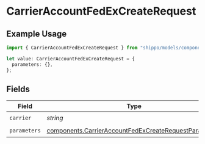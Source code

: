 # CarrierAccountFedExCreateRequest

## Example Usage

```typescript
import { CarrierAccountFedExCreateRequest } from "shippo/models/components";

let value: CarrierAccountFedExCreateRequest = {
  parameters: {},
};
```

## Fields

| Field                                                                                                                          | Type                                                                                                                           | Required                                                                                                                       | Description                                                                                                                    |
| ------------------------------------------------------------------------------------------------------------------------------ | ------------------------------------------------------------------------------------------------------------------------------ | ------------------------------------------------------------------------------------------------------------------------------ | ------------------------------------------------------------------------------------------------------------------------------ |
| `carrier`                                                                                                                      | *string*                                                                                                                       | :heavy_check_mark:                                                                                                             | N/A                                                                                                                            |
| `parameters`                                                                                                                   | [components.CarrierAccountFedExCreateRequestParameters](../../models/components/carrieraccountfedexcreaterequestparameters.md) | :heavy_check_mark:                                                                                                             | N/A                                                                                                                            |